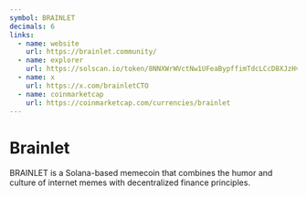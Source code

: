 ```yaml
---
symbol: BRAINLET
decimals: 6
links:
  - name: website
    url: https://brainlet.community/
  - name: explorer
    url: https://solscan.io/token/8NNXWrWVctNw1UFeaBypffimTdcLCcD8XJzHvYsmgwpF
  - name: x
    url: https://x.com/brainletCTO
  - name: coinmarketcap
    url: https://coinmarketcap.com/currencies/brainlet
---
```


# Brainlet

BRAINLET is a Solana-based memecoin that combines the humor and culture of internet memes with decentralized finance principles.
